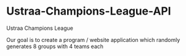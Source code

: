 # Ustraa-Champions-League-API
Ustraa Champions League  

Our goal is to create a program / website application which randomly generates 8 groups with 4 teams each
 

